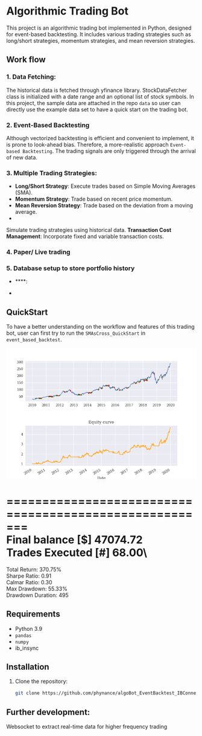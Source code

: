 # Algorithmic Trading Bot

This project is an algorithmic trading bot implemented in Python, designed for event-based backtesting. It includes various trading strategies such as long/short strategies, momentum strategies, and mean reversion strategies.

## Work flow 
### 1. Data Fetching:

The historical data is fetched through yfinance library. StockDataFetcher class is initialized with a date range and an optional list of stock symbols. 
In this project, the sample data are attached in the repo `data` so user can directly use the example data set to have a quick start on the trading bot.

### 2. Event-Based Backtesting 

Although vectorized backtesting is efficient and convenient to implement, it is prone to look-ahead bias. Therefore, a more-realistic approach `Event-based Backtesting`. 
The trading signals are only triggered through the arrival of new data.


### 3. Multiple Trading Strategies:
  - **Long/Short Strategy**: Execute trades based on Simple Moving Averages (SMA).
  - **Momentum Strategy**: Trade based on recent price momentum.
  - **Mean Reversion Strategy**: Trade based on the deviation from a moving average.
  - 
Simulate trading strategies using historical data.
**Transaction Cost Management**: Incorporate fixed and variable transaction costs.

### 4. Paper/ Live trading


### 5. Database setup to store portfolio history

- ****: 

- 


## QuickStart
To have a better understanding on the workflow and features of this trading bot, user can first try to run the `SMAsCross_QuickStart` in `event_based_backtest`.

![Signals_EquityCurve.png](Signals_EquityCurve.png)

=======================================================\
Final balance   [\$] 47074.72 \
Trades Executed [#] 68.00\
=======================================================

Total Return: 370.75% \
Sharpe Ratio: 0.91 \
Calmar Ratio: 0.30 \
Max Drawdown: 55.33% \
Drawdown Duration: 495

## Requirements

- Python 3.9
- `pandas`
- `numpy`
- ib_insync

## Installation

1. Clone the repository:
   ```bash
   git clone https://github.com/phynance/algoBot_EventBacktest_IBConnect_SQLlite.git


## Further development:
Websocket to extract real-time data for higher frequency trading